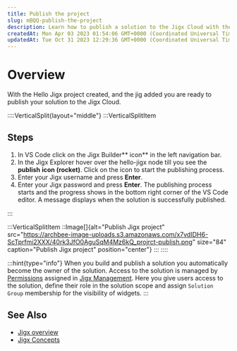 ```yaml
---
title: Publish the project
slug: mBQQ-publish-the-project
description: Learn how to publish a solution to the Jigx Cloud with the Hello Jigx project in this comprehensive document. Follow easy steps such as clicking on the JigxBuilder icon, navigating the Jigx Explorer, inputting your Jigx username and password, and keeping 
createdAt: Mon Apr 03 2023 01:54:06 GMT+0000 (Coordinated Universal Time)
updatedAt: Tue Oct 31 2023 12:29:36 GMT+0000 (Coordinated Universal Time)
---
```


# Overview

With the Hello Jigx project created, and the jig added you are ready to publish your solution to the Jigx Cloud.

::::VerticalSplit{layout="middle"}
:::VerticalSplitItem
## Steps

1. In VS Code click on the Jigx Builder** icon** in the left navigation bar.
2. In the Jigx Explorer hover over the hello-jigx node till you see the **publish** **icon (rocket)**. Click on the icon to start the publishing process.
3. Enter your Jigx username and press **Enter**.
4. Enter your Jigx password and press **Enter**. The publishing process starts and the progress shows in the bottom right corner of the VS Code editor. A message displays when the solution is successfully published.


:::

:::VerticalSplitItem
::Image[]{alt="Publish Jigx project" src="https://archbee-image-uploads.s3.amazonaws.com/x7vdIDH6-ScTprfmi2XXX/40rk3JfO0AguSqM4Mz6kQ_projrct-publish.png" size="84" caption="Publish Jigx project" position="center"}
:::
::::

:::hint{type="info"}
When you build and publish a solution you automatically become the owner of the solution. Access to the solution is managed by [Permissions](./../../../Administration/Solutions/Permissions.md) assigned in [Jigx Management](<./../../../Administration/Management Overview.md>). Here you give users access to the solution, define their role in the solution scope and assign `Solution Group` membership for the visibility of widgets.
:::

## See Also

- [Jigx overview](docId\:BrcaJaBz2U-kT_VaaWOrj)
- [Jigx Concepts](docId\:onEMnBqUmgBn6N4kaRYTs)



